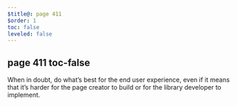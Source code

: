 ```yaml
---
$title@: page 411
$order: 1
toc: false
leveled: false
---
```


## page 411 toc-false

When in doubt, do what’s best for the end user experience, even if it means that it’s harder for the page creator to build or for the library developer to implement.
